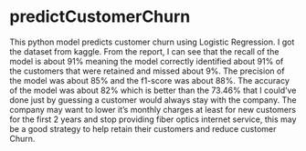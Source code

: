 # predictCustomerChurn
This python model predicts customer churn using Logistic Regression. I got the dataset from kaggle.
From the report, I can see that the recall of the model is about 91% meaning the model correctly identified about 91% of the customers that were retained and missed about 9%.
The precision of the model was about 85% and the f1-score was about 88%. The accuracy of the model was about 82% which is better than the 73.46% that I could’ve done just by guessing a customer would always stay with the company.
The company may want to lower it’s monthly charges at least for new customers for the first 2 years and stop providing fiber optics internet service, this may be a good strategy to help retain their customers and reduce customer Churn.
